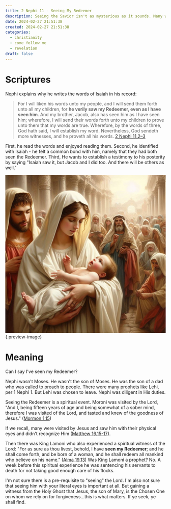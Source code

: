 ```yaml
---
title: 2 Nephi 11 - Seeing My Redeemer
description: Seeing the Savior isn't as mysterious as it sounds. Many who seek Him can experience this blessing
date: 2024-02-27 21:51:38
created: 2024-02-27 21:51:38
categories:
  - christianity
  - come follow me
  - revelation
draft: false
---
```

# Scriptures

Nephi explains why he writes the words of Isaiah in his record:

> For I will liken his words unto my people, and I will send them forth unto all my children, for **he verily saw my Redeemer, even as I have seen him**. And my brother, Jacob, also has seen him as I have seen him; wherefore, I will send their words forth unto my children to prove unto them that my words are true. Wherefore, by the words of three, God hath said, I will establish my word. Nevertheless, God sendeth more witnesses, and he proveth all his words.
> [2 Nephi 11.2–3](../scriptures/2-nephi-11.2-3)

First, he read the words and enjoyed reading them. Second, he identified with Isaiah - he felt a common bond with him, namely that they had both seen the Redeemer. Third, He wants to establish a testimony to his posterity by saying "Isaiah saw it, but Jacob and I did too. And there will be others as well."

![Seeing the Savior](../img/dalle-jesus-at-the-temple-newborn.jpeg){.preview-image}
# Meaning

Can I say I've seen my Redeemer?

Nephi wasn't Moses. He wasn't the son of Moses. He was the son of a dad who was called to preach to people. There were many prophets like Lehi, per 1 Nephi 1. But Lehi was chosen to leave. Nephi was diligent in His duties. 

Seeing the Redeemer is a spiritual event. Moroni was visited by the Lord, "And I, being fifteen years of age and being somewhat of a sober mind, therefore I was visited of the Lord, and tasted and knew of the goodness of Jesus." ([Mormon 1.15](../scriptures/mormon-1.15))

If we recall, many were visited by Jesus and saw him with their physical eyes and didn't recognize Him ([Matthew 16.15-17](../scriptures/matthew-16.15-17.md)).

Then there was King Lamoni who also experienced a spiritual witness of the Lord: "For as sure as thou livest, behold, I have **seen my Redeemer**; and he shall come forth, and be born of a woman, and he shall redeem all mankind who believe on his name." ([Alma 19.13](../scriptures/alma-19.13)) Was King Lamoni a prophet? No. A week before this spiritual experience he was sentencing his servants to death for not taking good enough care of his flocks. 

I'm not sure there is a pre-requisite to "seeing" the Lord. I'm also not sure that seeing him with your literal eyes is important at all. But gaining a witness from the Holy Ghost that Jesus, the son of Mary, is the Chosen One on whom we rely on for forgiveness...this is what matters. If ye seek, ye shall find. 



